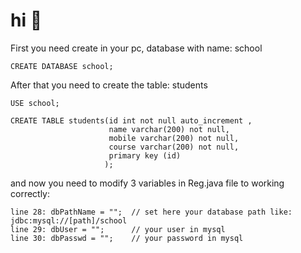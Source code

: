 # hi  :wave:


First you need create in your pc, database with name: school

`CREATE DATABASE school;`

After that you need to create the table: students

`USE school;`

``` 
CREATE TABLE students(id int not null auto_increment ,
                      name varchar(200) not null, 
                      mobile varchar(200) not null, 
                      course varchar(200) not null,
                      primary key (id)
                     );
```

and now you need to modify 3 variables in Reg.java file to working correctly:

```
line 28: dbPathName = "";  // set here your database path like: jdbc:mysql://[path]/school  
line 29: dbUser = "";      // your user in mysql  
line 30: dbPasswd = "";    // your password in mysql  
```

